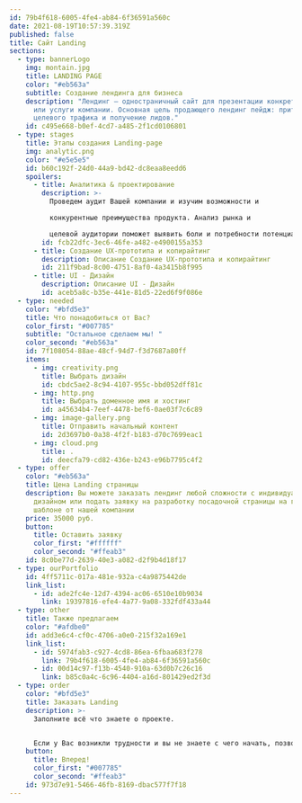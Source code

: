 ```yaml
---
id: 79b4f618-6005-4fe4-ab84-6f36591a560c
date: 2021-08-19T10:57:39.319Z
published: false
title: Сайт Landing
sections:
  - type: bannerLogo
    img: montain.jpg
    title: LANDING PAGE
    color: "#eb563a"
    subtitle: Создание лендинга для бизнеса
    description: "Лендинг — одностраничный сайт для презентации конкретного продукта
      или услуги компании. Основная цель продающего лендинг пейдж: приток
      целевого трафика и получение лидов."
    id: c495e668-b0ef-4cd7-a485-2f1cd0106801
  - type: stages
    title: Этапы создания Landing-page
    img: analytic.png
    color: "#e5e5e5"
    id: b60c192f-24d0-44a9-bd42-dc8eaa8eedd6
    spoilers:
      - title: Аналитика & проектирование
        description: >-
          Проведем аудит Вашей компании и изучим возможности и

          конкурентные преимущества продукта. Анализ рынка и 

          целевой аудитории поможет выявить боли и потребности потенциального клиента.
        id: fcb22dfc-3ec6-46fe-a482-e4900155a353
      - title: Создание UX-прототипа и копирайтинг
        description: Описание Создание UX-прототипа и копирайтинг
        id: 211f9bad-8c00-4751-8af0-4a3415b8f995
      - title: UI - Дизайн
        description: Описание UI - Дизайн
        id: aceb5a8c-b35e-441e-81d5-22ed6f9f086e
  - type: needed
    color: "#bfd5e3"
    title: Что понадобиться от Вас?
    color_first: "#007785"
    subtitle: "Остальное сделаем мы! "
    color_second: "#eb563a"
    id: 7f108054-88ae-48cf-94d7-f3d7687a80ff
    items:
      - img: creativity.png
        title: Выбрать дизайн
        id: cbdc5ae2-8c94-4107-955c-bbd052dff81c
      - img: http.png
        title: Выбрать доменное имя и хостинг
        id: a45634b4-7eef-4478-bef6-0ae03f7c6c89
      - img: image-gallery.png
        title: Отправить начальный контент
        id: 2d3697b0-0a38-4f2f-b183-d70c7699eac1
      - img: cloud.png
        title: .
        id: deecfa79-cd82-436e-b243-e96b7795c4f2
  - type: offer
    color: "#eb563a"
    title: Цена Landing страницы
    description: Вы можете заказать лендинг любой сложности с индивидуальным
      дизайном или подать заявку на разработку посадочной страницы на готовом
      шаблоне от нашей компании
    price: 35000 руб.
    button:
      title: Оставить заявку
      color_first: "#ffffff"
      color_second: "#ffeab3"
    id: 8c0be77d-2639-40e3-a082-d2f9b4d18f17
  - type: ourPortfolio
    id: 4ff5711c-017a-481e-932a-c4a9875442de
    link_list:
      - id: ade2fc4e-12d7-4394-ac06-6510e10b9034
        link: 19397816-efe4-4a77-9a08-332fdf433a44
  - type: other
    title: Также предлагаем
    color: "#afdbe0"
    id: add3e6c4-cf0c-4706-a0e0-215f32a169e1
    link_list:
      - id: 5974fab3-c927-4cd8-86ea-6fbaa683f278
        link: 79b4f618-6005-4fe4-ab84-6f36591a560c
      - id: 00d14c97-f13b-4540-910a-63d0b7c26c16
        link: b85c0a4c-6c96-4404-a16d-801429ed2f3d
  - type: order
    color: "#bfd5e3"
    title: Заказать Landing
    description: >-
      Заполните всё что знаете о проекте.


      Если у Вас возникли трудности и вы не знаете с чего начать, позвоните и мы поможем Вам разобраться!
    button:
      title: Вперед!
      color_first: "#007785"
      color_second: "#ffeab3"
    id: 973d7e91-5466-46fb-8169-dbac577f7f18
---
```

